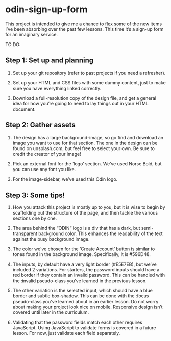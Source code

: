 # odin-sign-up-form

This project is intended to give me a chance to flex some of the new items I’ve been absorbing over the past few lessons. This time it’s a sign-up form for an imaginary service.

TO DO:

## Step 1: Set up and planning
1.  Set up your git repository (refer to past projects if you need a refresher).

2.  Set up your HTML and CSS files with some dummy content, just to make sure you have everything linked correctly.

3.  Download a full-resolution copy of the design file, and get a general idea for how you’re going to need to lay things out in your HTML document.

## Step 2: Gather assets
1.  The design has a large background-image, so go find and download an image you want to use for that section. The one in the design can be found on unsplash.com, but feel free to select your own. Be sure to credit the creator of your image!

2.  Pick an external font for the ‘logo’ section. We’ve used Norse Bold, but you can use any font you like.

3.  For the image-sidebar, we’ve used this Odin logo.

## Step 3: Some tips!
1.  How you attack this project is mostly up to you, but it is wise to begin by scaffolding out the structure of the page, and then tackle the various sections one by one.

2.  The area behind the “ODIN” logo is a div that has a dark, but semi-transparent background color. This enhances the readability of the text against the busy background image.

3.  The color we’ve chosen for the ‘Create Account’ button is similar to tones found in the background image. Specifically, it is #596D48.

4.  The inputs, by default have a very light border (#E5E7EB), but we’ve included 2 variations. For starters, the password inputs should have a red border if they contain an invalid password. This can be handled with the :invalid pseudo-class you’ve learned in the previous lesson.

5.  The other variation is the selected input, which should have a blue border and subtle box-shadow. This can be done with the :focus pseudo-class you’ve learned about in an earlier lesson.
Do not worry about making your project look nice on mobile. Responsive design isn’t covered until later in the curriculum.

6.  Validating that the password fields match each other requires JavaScript. Using JavaScript to validate forms is covered in a future lesson. For now, just validate each field separately.
